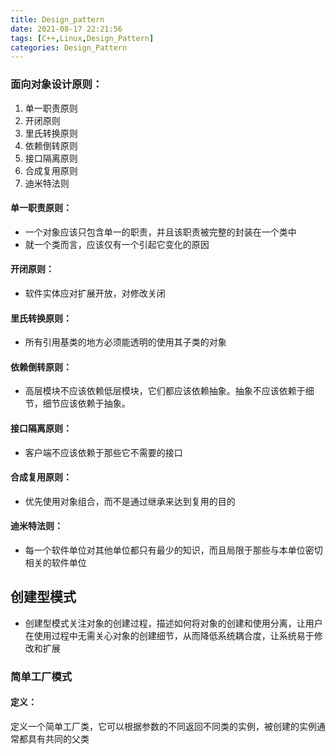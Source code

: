 ```yaml
---
title: Design_pattern
date: 2021-08-17 22:21:56
tags: [C++,Linux,Design_Pattern]
categories: Design_Pattern
---
```



<!-- more -->

### 面向对象设计原则：

1. 单一职责原则
2. 开闭原则
3. 里氏转换原则
4. 依赖倒转原则
5. 接口隔离原则
6. 合成复用原则
7. 迪米特法则

#### 单一职责原则：

- 一个对象应该只包含单一的职责，并且该职责被完整的封装在一个类中
- 就一个类而言，应该仅有一个引起它变化的原因

#### 开闭原则：

- 软件实体应对扩展开放，对修改关闭

#### 里氏转换原则：

- 所有引用基类的地方必须能透明的使用其子类的对象

#### 依赖倒转原则：

- 高层模块不应该依赖低层模块，它们都应该依赖抽象。抽象不应该依赖于细节，细节应该依赖于抽象。

#### 接口隔离原则：

- 客户端不应该依赖于那些它不需要的接口

#### 合成复用原则：

- 优先使用对象组合，而不是通过继承来达到复用的目的

#### 迪米特法则：

- 每一个软件单位对其他单位都只有最少的知识，而且局限于那些与本单位密切相关的软件单位



## 创建型模式

- 创建型模式关注对象的创建过程，描述如何将对象的创建和使用分离，让用户在使用过程中无需关心对象的创建细节，从而降低系统耦合度，让系统易于修改和扩展

### 简单工厂模式

#### 定义：

定义一个简单工厂类，它可以根据参数的不同返回不同类的实例，被创建的实例通常都具有共同的父类



